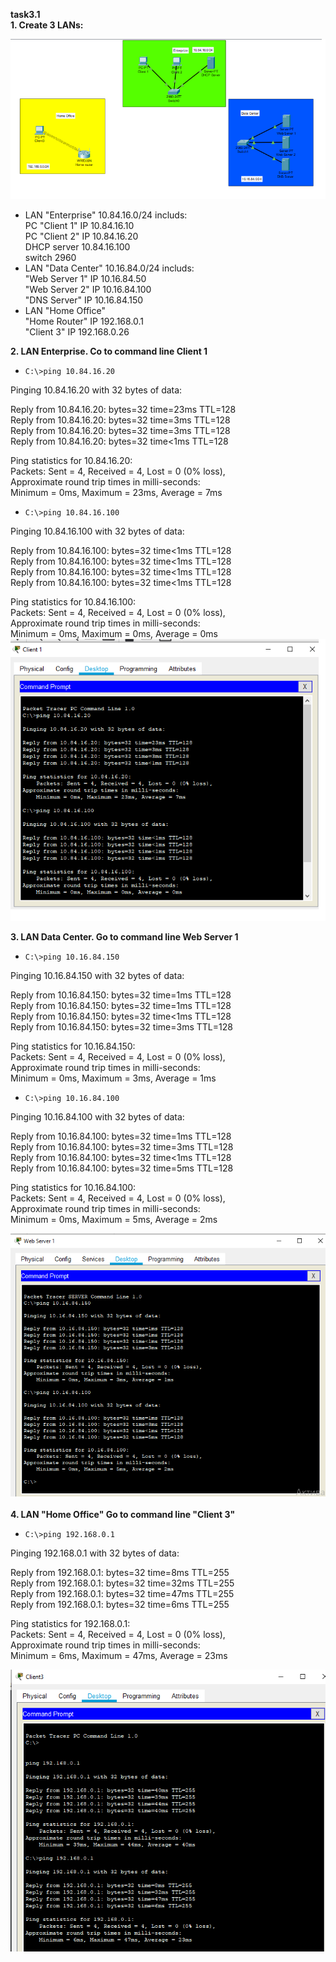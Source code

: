 **task3.1**  
**1. Create 3 LANs:**

![image 1](https://github.com/terra144481/DevOps_online_Odessa_2022Q1Q2/blob/751317483b92f6762c4f64bf42f7be743395a5b8/m3/task3.1/images/main3.1.png)  

- LAN "Enterprise" 10.84.16.0/24 includs:  
        PC "Client 1" IP 10.84.16.10  
        PC "Client 2" IP 10.84.16.20  
        DHCP server 10.84.16.100  
        switch 2960  
- LAN "Data Center" 10.16.84.0/24 includs:  
        "Web Server 1" IP 10.16.84.50  
        "Web Server 2" IP 10.16.84.100  
        "DNS Server" IP 10.16.84.150  
- LAN "Home Office"  
        "Home Router" IP 192.168.0.1  
        "Client 3" IP 192.168.0.26  


**2. LAN Enterprise. Co to command line Client 1**  
 - ```C:\>ping 10.84.16.20```  

Pinging 10.84.16.20 with 32 bytes of data:  

Reply from 10.84.16.20: bytes=32 time=23ms TTL=128  
Reply from 10.84.16.20: bytes=32 time=3ms TTL=128  
Reply from 10.84.16.20: bytes=32 time=3ms TTL=128  
Reply from 10.84.16.20: bytes=32 time<1ms TTL=128  

Ping statistics for 10.84.16.20:  
    Packets: Sent = 4, Received = 4, Lost = 0 (0% loss),  
Approximate round trip times in milli-seconds:  
    Minimum = 0ms, Maximum = 23ms, Average = 7ms  

- ```C:\>ping 10.84.16.100```  

Pinging 10.84.16.100 with 32 bytes of data:  

Reply from 10.84.16.100: bytes=32 time<1ms TTL=128  
Reply from 10.84.16.100: bytes=32 time<1ms TTL=128  
Reply from 10.84.16.100: bytes=32 time<1ms TTL=128  
Reply from 10.84.16.100: bytes=32 time<1ms TTL=128  

Ping statistics for 10.84.16.100:  
    Packets: Sent = 4, Received = 4, Lost = 0 (0% loss),  
Approximate round trip times in milli-seconds:  
    Minimum = 0ms, Maximum = 0ms, Average = 0ms  
![image 2](https://github.com/terra144481/DevOps_online_Odessa_2022Q1Q2/blob/751317483b92f6762c4f64bf42f7be743395a5b8/m3/task3.1/images/client1%20cmd.png)

**3. LAN Data Center. Go to command line Web Server 1**  
- ```C:\>ping 10.16.84.150```  

Pinging 10.16.84.150 with 32 bytes of data:  

Reply from 10.16.84.150: bytes=32 time=1ms TTL=128  
Reply from 10.16.84.150: bytes=32 time=1ms TTL=128  
Reply from 10.16.84.150: bytes=32 time<1ms TTL=128  
Reply from 10.16.84.150: bytes=32 time=3ms TTL=128  

Ping statistics for 10.16.84.150:  
    Packets: Sent = 4, Received = 4, Lost = 0 (0% loss),  
Approximate round trip times in milli-seconds:  
    Minimum = 0ms, Maximum = 3ms, Average = 1ms  

- ```C:\>ping 10.16.84.100```  

Pinging 10.16.84.100 with 32 bytes of data:  

Reply from 10.16.84.100: bytes=32 time=1ms TTL=128  
Reply from 10.16.84.100: bytes=32 time=3ms TTL=128  
Reply from 10.16.84.100: bytes=32 time<1ms TTL=128  
Reply from 10.16.84.100: bytes=32 time=5ms TTL=128  

Ping statistics for 10.16.84.100:  
    Packets: Sent = 4, Received = 4, Lost = 0 (0% loss),  
Approximate round trip times in milli-seconds:  
    Minimum = 0ms, Maximum = 5ms, Average = 2ms  

![image 3](https://github.com/terra144481/DevOps_online_Odessa_2022Q1Q2/blob/751317483b92f6762c4f64bf42f7be743395a5b8/m3/task3.1/images/webserver1%20cmd.png)

**4. LAN "Home Office" Go to command line "Client 3"**  
- ```C:\>ping 192.168.0.1```  

Pinging 192.168.0.1 with 32 bytes of data:  

Reply from 192.168.0.1: bytes=32 time=8ms TTL=255  
Reply from 192.168.0.1: bytes=32 time=32ms TTL=255  
Reply from 192.168.0.1: bytes=32 time=47ms TTL=255  
Reply from 192.168.0.1: bytes=32 time=6ms TTL=255  

Ping statistics for 192.168.0.1:  
    Packets: Sent = 4, Received = 4, Lost = 0 (0% loss),  
Approximate round trip times in milli-seconds:  
    Minimum = 6ms, Maximum = 47ms, Average = 23ms    

![image 4](https://github.com/terra144481/DevOps_online_Odessa_2022Q1Q2/blob/751317483b92f6762c4f64bf42f7be743395a5b8/m3/task3.1/images/client3%20cmd.png)  
